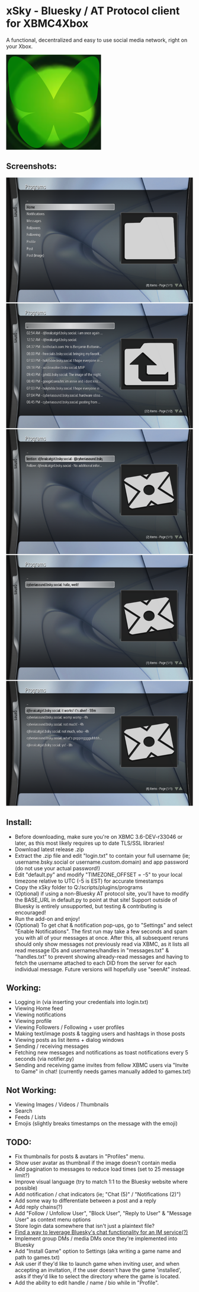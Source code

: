 # xSky - Bluesky / AT Protocol client for XBMC4Xbox

A functional, decentralized and easy to use social media network, right on your Xbox.

![icon](icon.png)

## Screenshots:
![1](screenshots/1.png)
![2](screenshots/2.png)
![3](screenshots/3.png)
![4](screenshots/4.png)
![4](screenshots/5.png)


## Install:
- Before downloading, make sure you're on XBMC 3.6-DEV-r33046 or later, as this most likely requires up to date TLS/SSL libraries!
- Download latest release .zip
- Extract the .zip file and edit "login.txt" to contain your full username (ie; username.bsky.social or username.custom.domain) and app password (do not use your actual password!)
- Edit "default.py" and modify "TIMEZONE_OFFSET = -5" to your local timezone relative to UTC (-5 is EST) for accurate timestamps
- Copy the xSky folder to Q:/scripts/plugins/programs
- (Optional) if using a non-Bluesky AT protocol site, you'll have to modify the BASE_URL in default.py to point at that site! Support outside of Bluesky is entirely unsupported, but testing & contributing is encouraged!
- Run the add-on and enjoy!
- (Optional) To get chat & notification pop-ups, go to "Settings" and select "Enable Notifications". The first run may take a few seconds and spam you with all of your messages at once. After this, all subsequent reruns should only show messages not previously read via XBMC, as it lists all read message IDs and usernames/handles in "messages.txt" & "handles.txt" to prevent showing already-read messages and having to fetch the username attached to each DID from the server for each individual message. Future versions will hopefully use "seenAt" instead.

## Working:
- Logging in (via inserting your credentials into login.txt)
- Viewing Home feed
- Viewing notifications
- Viewing profile
- Viewing Followers / Following + user profiles
- Making text/image posts & tagging users and hashtags in those posts
- Viewing posts as list items + dialog windows
- Sending / receiving messages
- Fetching new messages and notifications as toast notifications every 5 seconds (via notifier.py)
- Sending and receiving game invites from fellow XBMC users via "Invite to Game" in chat! (currently needs games manually added to games.txt)

## Not Working:
- Viewing Images / Videos / Thumbnails
- Search
- Feeds / Lists
- Emojis (slightly breaks timestamps on the message with the emoji)

## TODO:
- Fix thumbnails for posts & avatars in "Profiles" menu.
- Show user avatar as thumbnail if the image doesn't contain media
- Add pagination to messages to reduce load times (set to 25 message limit?)
- Improve visual language (try to match 1:1 to the Bluesky website where possible)
- Add notification / chat indicators (ie; "Chat (5)" / "Notifications (2)")
- Add some way to differentiate between a post and a reply
- Add reply chains(?)
- Add "Follow / Unfollow User", "Block User", "Reply to User" & "Message User" as context menu options
- Store login data somewhere that isn't just a plaintext file?
- [Find a way to leverage Bluesky's chat functionality for an IM service(?)](https://github.com/faithvoid/plugin.programs.xchat)
- Implement group DMs / media DMs once they're implemented into Bluesky
- Add "Install Game" option to Settings (aka writing a game name and path to games.txt)
- Ask user if they'd like to launch game when inviting user, and when accepting an invitation, if the user doesn't have the game 'installed', asks if they'd like to select the directory where the game is located.
- Add the ability to edit handle / name / bio while in "Profile".

